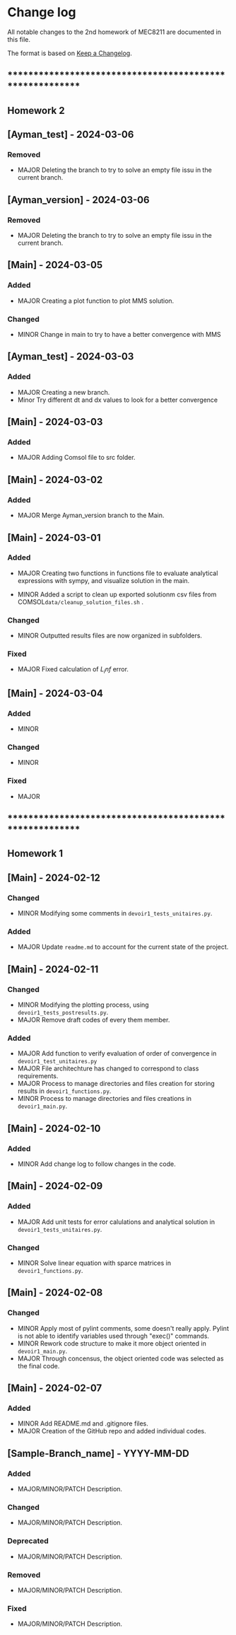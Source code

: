
# Change log
All notable changes to the 2nd homework of MEC8211 are documented in this file.

The format is based on [Keep a Changelog](http://keepachangelog.com/).


## ********************************************************
## Homework 2

## [Ayman_test] - 2024-03-06

### Removed

- MAJOR Deleting the branch to try to solve an empty file issu in the current branch.
  
## [Ayman_version] - 2024-03-06

### Removed

- MAJOR Deleting the branch to try to solve an empty file issu in the current branch.
  
## [Main] - 2024-03-05

### Added

- MAJOR Creating a plot function to plot MMS solution.

### Changed 

- MINOR Change in main to try to have a better convergence with MMS

## [Ayman_test] - 2024-03-03

### Added

- MAJOR Creating a new branch.
- Minor Try different dt and dx values to look for a better convergence
    
## [Main] - 2024-03-03

### Added

- MAJOR Adding Comsol file to src folder.

## [Main] - 2024-03-02

### Added

- MAJOR Merge Ayman_version branch to the Main.

## [Main] - 2024-03-01

### Added

- MAJOR Creating two functions in functions file to evaluate analytical expressions with sympy, and visualize solution in the main.

- MINOR Added a script to clean up exported solutionm csv files from COMSOL`data/cleanup_solution_files.sh` .

### Changed

- MINOR Outputted results files are now organized in subfolders.

### Fixed

- MAJOR Fixed calculation of $`L_inf`$ error.


## [Main] - 2024-03-04

### Added

- MINOR 

### Changed

- MINOR 

### Fixed

- MAJOR 

## ********************************************************
## Homework 1


## [Main] - 2024-02-12

### Changed

- MINOR Modifying some comments in ``devoir1_tests_unitaires.py``.

### Added
 
- MAJOR Update ``readme.md`` to account for the current state of the project.
  

## [Main] - 2024-02-11

### Changed

- MINOR Modifying the plotting process, using ``devoir1_tests_postresults.py``.
- MAJOR Remove draft codes of every them member.

### Added

- MAJOR Add function to verify evaluation of order of convergence in ``devoir1_test_unitaires.py``
- MAJOR File architechture has changed to correspond to class requirements.
- MAJOR Process to manage directories and files creation for storing results in ``devoir1_functions.py``.
- MINOR Process to manage directories and files creations in ``devoir1_main.py``.


## [Main] - 2024-02-10

### Added

- MINOR Add change log to follow changes in the code.


## [Main] - 2024-02-09

### Added

- MAJOR Add unit tests for error calulations and analytical solution in ``devoir1_tests_unitaires.py``.


### Changed

- MINOR Solve linear equation with sparce matrices in ``devoir1_functions.py``.


## [Main] - 2024-02-08

### Changed

- MINOR Apply most of pylint comments, some doesn't really apply. Pylint is not able to identify variables used through "exec()" commands.
- MINOR Rework code structure to make it more object oriented in ``devoir1_main.py``.
- MAJOR Through concensus, the object oriented code was selected as the final code.


## [Main] - 2024-02-07

### Added

- MINOR Add README.md and .gitignore files.
- MAJOR Creation of the GitHub repo and added individual codes.


## [Sample-Branch_name] - YYYY-MM-DD

### Added

- MAJOR/MINOR/PATCH Description.

### Changed

- MAJOR/MINOR/PATCH Description.

### Deprecated

- MAJOR/MINOR/PATCH Description.

### Removed

- MAJOR/MINOR/PATCH Description.

### Fixed

- MAJOR/MINOR/PATCH Description.
